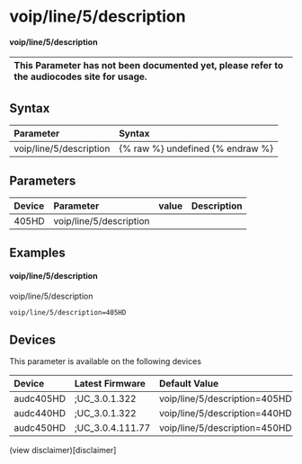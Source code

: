 ﻿---
description: voip/line/5/description
search: false
---

# voip/line/5/description

#### voip/line/5/description


| This Parameter has not been documented yet, please refer to the audiocodes site for usage.  |
| :--- |

## Syntax
| Parameter | Syntax |
| :--- | :--- |
|voip/line/5/description | {% raw %} undefined {% endraw %} |

## Parameters
|Device|Parameter|value|Description|
|:---|:---|:---|:---|
| 405HD | voip/line/5/description |  |  |

## Examples
#### voip/line/5/description

voip/line/5/description

```
voip/line/5/description=405HD
```

## Devices
This parameter is available on the following devices

| Device | Latest Firmware | Default Value |
|:---|:---|:---|
| audc405HD | ;UC_3.0.1.322 | voip/line/5/description=405HD 
| audc440HD | ;UC_3.0.1.322 | voip/line/5/description=440HD 
| audc450HD | ;UC_3.0.4.111.77 | voip/line/5/description=450HD 

(view disclaimer)[disclaimer]
